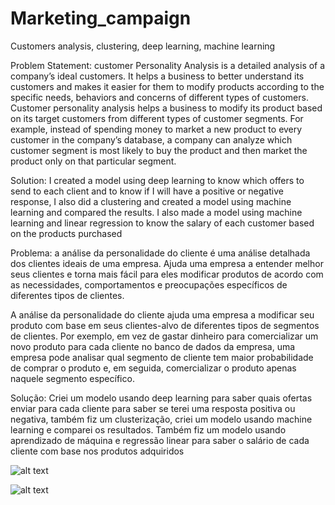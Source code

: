 # Marketing_campaign
Customers analysis, clustering, deep learning, machine learning

Problem Statement: customer Personality Analysis is a detailed analysis of a company’s ideal customers. It helps a business to better understand its customers and makes it easier for them to modify products according to the specific needs, behaviors and concerns of different types of customers.
Customer personality analysis helps a business to modify its product based on its target customers from different types of customer segments. For example, instead of spending money to market a new product to every customer in the company’s database, a company can analyze which customer segment is most likely to buy the product and then market the product only on that particular segment.

Solution: I created a model using deep learning to know which offers to send to each client and to know if I will have a positive or negative response, I also did a clustering and created a model using machine learning and compared the results. I also made a model using machine learning and linear regression to know the salary of each customer based on the products purchased

Problema: a análise da personalidade do cliente é uma análise detalhada dos clientes ideais de uma empresa. Ajuda uma empresa a entender melhor seus clientes e torna mais fácil para eles modificar produtos de acordo com as necessidades, comportamentos e preocupações específicos de diferentes tipos de clientes.

A análise da personalidade do cliente ajuda uma empresa a modificar seu produto com base em seus clientes-alvo de diferentes tipos de segmentos de clientes. Por exemplo, em vez de gastar dinheiro para comercializar um novo produto para cada cliente no banco de dados da empresa, uma empresa pode analisar qual segmento de cliente tem maior probabilidade de comprar o produto e, em seguida, comercializar o produto apenas naquele segmento específico.

Solução: Criei um modelo usando deep learning para saber quais ofertas enviar para cada cliente para saber se terei uma resposta positiva ou negativa, também fiz um clusterização, criei um modelo usando machine learning e comparei os resultados. Também fiz um modelo usando aprendizado de máquina e regressão linear para saber o salário de cada cliente com base nos produtos adquiridos

![alt text](https://i.imgur.com/7ovdtpP.png)

![alt text](https://i.imgur.com/S7hPSj9.jpg)
